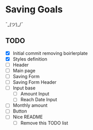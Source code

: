 # Saving Goals

¯\_(ツ)\_/¯

## TODO

- [x] Initial commit removing boirlerplate
- [x] Styles definition
- [ ] Header
- [ ] Main page
- [ ] Saving Form
- [ ] Saving Form Header
- [ ] Input base
  - [ ] Amount Input
  - [ ] Reach Date Input
- [ ] Monthly amount
- [ ] Button
- [ ] Nice README
  - [ ] Remove this TODO list
